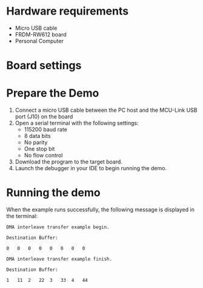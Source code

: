 Hardware requirements
=====================
- Micro USB cable
- FRDM-RW612 board
- Personal Computer

Board settings
============


Prepare the Demo
===============
1.  Connect a micro USB cable between the PC host and the MCU-Link USB port (J10) on the board
2.  Open a serial terminal with the following settings:
    - 115200 baud rate
    - 8 data bits
    - No parity
    - One stop bit
    - No flow control
3.  Download the program to the target board.
4.  Launch the debugger in your IDE to begin running the demo.

Running the demo
================
When the example runs successfully, the following message is displayed in the terminal:
~~~~~~~~~~~~~~~~~~~~~
DMA interleave transfer example begin.

Destination Buffer:

0   0   0   0   0   0   0   0

DMA interleave transfer example finish.

Destination Buffer:

1   11  2   22  3   33  4   44
~~~~~~~~~~~~~~~~~~~~~
